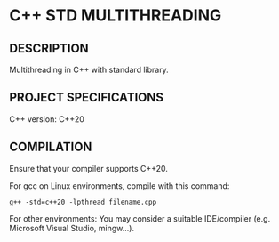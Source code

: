 # C++ STD MULTITHREADING

## DESCRIPTION

Multithreading in C++ with standard library.

## PROJECT SPECIFICATIONS

C++ version: C++20

## COMPILATION

Ensure that your compiler supports C++20.

For gcc on Linux environments, compile with this command:

`g++ -std=c++20 -lpthread filename.cpp`

For other environments: You may consider a suitable IDE/compiler (e.g. Microsoft Visual Studio, mingw...).
